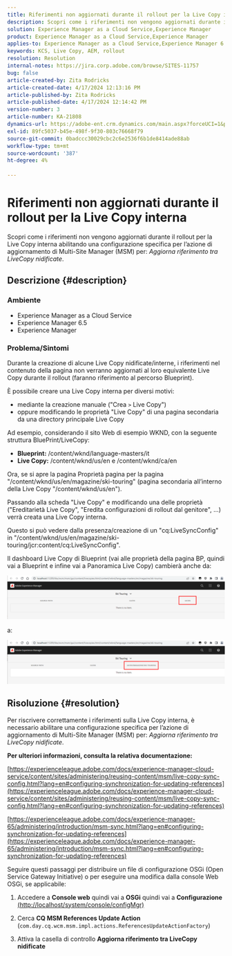 ```yaml
---
title: Riferimenti non aggiornati durante il rollout per la Live Copy interna
description: Scopri come i riferimenti non vengono aggiornati durante il rollout per la Live Copy interna abilitando una configurazione specifica per Multi-Site Manager
solution: Experience Manager as a Cloud Service,Experience Manager
product: Experience Manager as a Cloud Service,Experience Manager
applies-to: Experience Manager as a Cloud Service,Experience Manager 6.5,Experience Manager
keywords: KCS, Live Copy, AEM, rollout
resolution: Resolution
internal-notes: https://jira.corp.adobe.com/browse/SITES-11757
bug: false
article-created-by: Zita Rodricks
article-created-date: 4/17/2024 12:13:16 PM
article-published-by: Zita Rodricks
article-published-date: 4/17/2024 12:14:42 PM
version-number: 3
article-number: KA-21808
dynamics-url: https://adobe-ent.crm.dynamics.com/main.aspx?forceUCI=1&pagetype=entityrecord&etn=knowledgearticle&id=a8dee5dc-b3fc-ee11-a1ff-6045bd0065b6
exl-id: 89fc5037-b45e-498f-9f30-803c76668f79
source-git-commit: 0badccc30029cbc2c6e2536f6b1de8414ade88ab
workflow-type: tm+mt
source-wordcount: '387'
ht-degree: 4%

---
```


# Riferimenti non aggiornati durante il rollout per la Live Copy interna


Scopri come i riferimenti non vengono aggiornati durante il rollout per la Live Copy interna abilitando una configurazione specifica per l’azione di aggiornamento di Multi-Site Manager (MSM) per: *Aggiorna riferimento tra LiveCopy nidificate*.

## Descrizione {#description}


### <b>Ambiente</b>

- Experience Manager as a Cloud Service
- Experience Manager 6.5
- Experience Manager


### <b>Problema/Sintomi</b>

Durante la creazione di alcune Live Copy nidificate/interne, i riferimenti nel contenuto della pagina non verranno aggiornati al loro equivalente Live Copy durante il rollout (faranno riferimento al percorso Blueprint).

È possibile creare una Live Copy interna per diversi motivi:

- mediante la creazione manuale (&quot;Crea `>`  Live Copy&quot;)
- oppure modificando le proprietà &quot;Live Copy&quot; di una pagina secondaria da una directory principale Live Copy




Ad esempio, considerando il sito Web di esempio WKND, con la seguente struttura BluePrint/LiveCopy:

- <b>Blueprint:</b> /content/wknd/language-masters/it
- <b>Live Copy:</b> /content/wknd/us/en e /content/wknd/ca/en


Ora, se si apre la pagina Proprietà pagina per la pagina &quot;/content/wknd/us/en/magazine/ski-touring&quot; (pagina secondaria all’interno della Live Copy &quot;/content/wknd/us/en&quot;).

Passando alla scheda &quot;Live Copy&quot; e modificando una delle proprietà (&quot;Ereditarietà Live Copy&quot;, &quot;Eredita configurazioni di rollout dal genitore&quot;, ...) verrà creata una Live Copy interna.

Questo si può vedere dalla presenza/creazione di un &quot;cq:LiveSyncConfig&quot; in &quot;/content/wknd/us/en/magazine/ski-touring/jcr:content/cq:LiveSyncConfig&quot;.

Il dashboard Live Copy di Blueprint (vai alle proprietà della pagina BP, quindi vai a Blueprint e infine vai a Panoramica Live Copy) cambierà anche da:

![](assets/___afdee5dc-b3fc-ee11-a1ff-6045bd0065b6___.png)

a:

![](assets/___b1dee5dc-b3fc-ee11-a1ff-6045bd0065b6___.png)




## Risoluzione {#resolution}


Per riscrivere correttamente i riferimenti sulla Live Copy interna, è necessario abilitare una configurazione specifica per l’azione di aggiornamento di Multi-Site Manager (MSM) per: *Aggiorna riferimento tra LiveCopy nidificate*.

<b>Per ulteriori informazioni, consulta la relativa documentazione:</b>

[https://experienceleague.adobe.com/docs/experience-manager-cloud-service/content/sites/administering/reusing-content/msm/live-copy-sync-config.html?lang=en#configuring-synchronization-for-updating-references](https://experienceleague.adobe.com/docs/experience-manager-cloud-service/content/sites/administering/reusing-content/msm/live-copy-sync-config.html?lang=en#configuring-synchronization-for-updating-references)

[https://experienceleague.adobe.com/docs/experience-manager-65/administering/introduction/msm-sync.html?lang=en#configuring-synchronization-for-updating-references](https://experienceleague.adobe.com/docs/experience-manager-65/administering/introduction/msm-sync.html?lang=en#configuring-synchronization-for-updating-references)



Seguire questi passaggi per distribuire un file di configurazione OSGi (Open Service Gateway Initiative) o per eseguire una modifica dalla console Web OSGi, se applicabile:

1. Accedere a <b>Console web</b> quindi vai a <b>OSGi</b> quindi vai a <b>Configurazione</b> [(http://localhost/system/console/configMgr)](http://localhost/system/console/configMgr)


2. Cerca <b>CQ MSM References Update Action</b> (`com.day.cq.wcm.msm.impl.actions.ReferencesUpdateActionFactory`)


3. Attiva la casella di controllo <b>Aggiorna riferimento tra LiveCopy nidificate</b>
